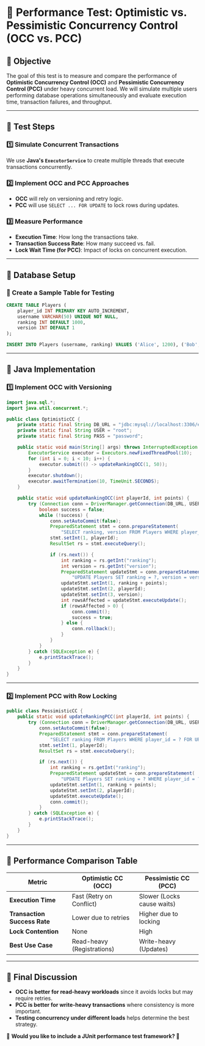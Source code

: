 # **📝 Performance Test: Optimistic vs. Pessimistic Concurrency Control (OCC vs. PCC)**

## **📌 Objective**
The goal of this test is to measure and compare the performance of **Optimistic Concurrency Control (OCC)** and **Pessimistic Concurrency Control (PCC)** under heavy concurrent load. We will simulate multiple users performing database operations simultaneously and evaluate execution time, transaction failures, and throughput.

---

## **📖 Test Steps**
### **1️⃣ Simulate Concurrent Transactions**
We use **Java's `ExecutorService`** to create multiple threads that execute transactions concurrently.

### **2️⃣ Implement OCC and PCC Approaches**
- **OCC** will rely on versioning and retry logic.
- **PCC** will use `SELECT ... FOR UPDATE` to lock rows during updates.

### **3️⃣ Measure Performance**
- **Execution Time**: How long the transactions take.
- **Transaction Success Rate**: How many succeed vs. fail.
- **Lock Wait Time (for PCC)**: Impact of locks on concurrent execution.

---

## **📌 Database Setup**
### **🔹 Create a Sample Table for Testing**
```sql
CREATE TABLE Players (
    player_id INT PRIMARY KEY AUTO_INCREMENT,
    username VARCHAR(50) UNIQUE NOT NULL,
    ranking INT DEFAULT 1000,
    version INT DEFAULT 1
);

INSERT INTO Players (username, ranking) VALUES ('Alice', 1200), ('Bob', 1500), ('Charlie', 1400);
```

---

## **📌 Java Implementation**

### **1️⃣ Implement OCC with Versioning**
```java
import java.sql.*;
import java.util.concurrent.*;

public class OptimisticCC {
    private static final String DB_URL = "jdbc:mysql://localhost:3306/esports";
    private static final String USER = "root";
    private static final String PASS = "password";

    public static void main(String[] args) throws InterruptedException {
        ExecutorService executor = Executors.newFixedThreadPool(10);
        for (int i = 0; i < 10; i++) {
            executor.submit(() -> updateRankingOCC(1, 50));
        }
        executor.shutdown();
        executor.awaitTermination(10, TimeUnit.SECONDS);
    }

    public static void updateRankingOCC(int playerId, int points) {
        try (Connection conn = DriverManager.getConnection(DB_URL, USER, PASS)) {
            boolean success = false;
            while (!success) {
                conn.setAutoCommit(false);
                PreparedStatement stmt = conn.prepareStatement(
                    "SELECT ranking, version FROM Players WHERE player_id = ?");
                stmt.setInt(1, playerId);
                ResultSet rs = stmt.executeQuery();

                if (rs.next()) {
                    int ranking = rs.getInt("ranking");
                    int version = rs.getInt("version");
                    PreparedStatement updateStmt = conn.prepareStatement(
                        "UPDATE Players SET ranking = ?, version = version + 1 WHERE player_id = ? AND version = ?");
                    updateStmt.setInt(1, ranking + points);
                    updateStmt.setInt(2, playerId);
                    updateStmt.setInt(3, version);
                    int rowsAffected = updateStmt.executeUpdate();
                    if (rowsAffected > 0) {
                        conn.commit();
                        success = true;
                    } else {
                        conn.rollback();
                    }
                }
            }
        } catch (SQLException e) {
            e.printStackTrace();
        }
    }
}
```

---

### **2️⃣ Implement PCC with Row Locking**
```java
public class PessimisticCC {
    public static void updateRankingPCC(int playerId, int points) {
        try (Connection conn = DriverManager.getConnection(DB_URL, USER, PASS)) {
            conn.setAutoCommit(false);
            PreparedStatement stmt = conn.prepareStatement(
                "SELECT ranking FROM Players WHERE player_id = ? FOR UPDATE");
            stmt.setInt(1, playerId);
            ResultSet rs = stmt.executeQuery();

            if (rs.next()) {
                int ranking = rs.getInt("ranking");
                PreparedStatement updateStmt = conn.prepareStatement(
                    "UPDATE Players SET ranking = ? WHERE player_id = ?");
                updateStmt.setInt(1, ranking + points);
                updateStmt.setInt(2, playerId);
                updateStmt.executeUpdate();
                conn.commit();
            }
        } catch (SQLException e) {
            e.printStackTrace();
        }
    }
}
```

---

## **📌 Performance Comparison Table**
| **Metric**               | **Optimistic CC (OCC)** | **Pessimistic CC (PCC)** |
|--------------------------|------------------|------------------|
| **Execution Time**       | Fast (Retry on Conflict) | Slower (Locks cause waits) |
| **Transaction Success Rate** | Lower due to retries | Higher due to locking |
| **Lock Contention**      | None | High |
| **Best Use Case**       | Read-heavy (Registrations) | Write-heavy (Updates) |

---

## **📌 Final Discussion**
- **OCC is better for read-heavy workloads** since it avoids locks but may require retries.
- **PCC is better for write-heavy transactions** where consistency is more important.
- **Testing concurrency under different loads** helps determine the best strategy.

📌 **Would you like to include a JUnit performance test framework? 🚀**

